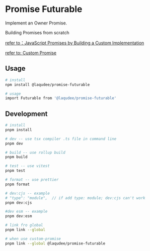 # Promise Futurable

Implement an Owner Promise.

Building Promises from scratch

[refer to：JavaScript Promises by Building a Custom Implementation](https://codefrontend.com/promises/)

[refer to: Custom Promise](https://github.com/laqudee/custom-promise)

## Usage

```bash
# install
npm install @laqudee/promise-futurable

# usage
import Futurable from '@laqudee/promise-futurable'
```

## Development

```bash
# install
pnpm install

# dev -- use tsx compiler .ts file in command line
pnpm dev

# build -- use rollup build
pnpm build

# test -- use vitest
pnpm test

# format -- use prettier
pnpm format

# dev:cjs -- example
# "type": "module",  // if add type: module; dev:cjs can't work
pnpm dev:cjs

#dev esm -- example
pnpm dev:esm
```

```bash
# link fro global
pnpm link --global

# when use custom-promise
pnpm link --global @laqudee/promise-futurable

```
